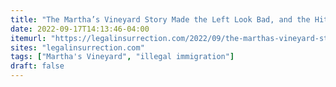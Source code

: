 ```yaml
---
title: "The Martha’s Vineyard Story Made the Left Look Bad, and the Hits Keep on Coming"
date: 2022-09-17T14:13:46-04:00
itemurl: "https://legalinsurrection.com/2022/09/the-marthas-vineyard-story-made-the-left-look-bad-and-the-hits-keep-on-coming/?utm_source=rss&utm_medium=rss&utm_campaign=the-marthas-vineyard-story-made-the-left-look-bad-and-the-hits-keep-on-coming"
sites: "legalinsurrection.com"
tags: ["Martha's Vineyard", "illegal immigration"]
draft: false
---
```


